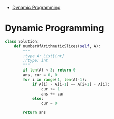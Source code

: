 - [Dynamic Programming](#dynamic-programming)


# Dynamic Programming

```python
class Solution:
    def numberOfArithmeticSlices(self, A):
        """
        :type A: List[int]
        :rtype: int
        """
        if len(A) < 3: return 0
        ans, cur = 0, 0
        for i in range(1, len(A)-1):
            if A[i] - A[i-1] == A[i+1] - A[i]:
                cur += 1
                ans += cur
            else:
                cur = 0

        return ans
```
